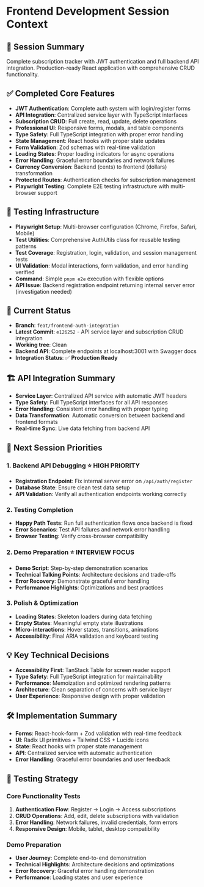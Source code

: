 # Frontend Development Session Context

## 🎯 **Session Summary**
Complete subscription tracker with JWT authentication and full backend API integration. Production-ready React application with comprehensive CRUD functionality.

## ✅ **Completed Core Features**
- **JWT Authentication**: Complete auth system with login/register forms
- **API Integration**: Centralized service layer with TypeScript interfaces
- **Subscription CRUD**: Full create, read, update, delete operations
- **Professional UI**: Responsive forms, modals, and table components
- **Type Safety**: Full TypeScript integration with proper error handling
- **State Management**: React hooks with proper state updates
- **Form Validation**: Zod schemas with real-time validation
- **Loading States**: Proper loading indicators for async operations
- **Error Handling**: Graceful error boundaries and network failures
- **Currency Conversion**: Backend (cents) to frontend (dollars) transformation
- **Protected Routes**: Authentication checks for subscription management
- **Playwright Testing**: Complete E2E testing infrastructure with multi-browser support

## 🧪 **Testing Infrastructure**
- **Playwright Setup**: Multi-browser configuration (Chrome, Firefox, Safari, Mobile)
- **Test Utilities**: Comprehensive AuthUtils class for reusable testing patterns
- **Test Coverage**: Registration, login, validation, and session management tests
- **UI Validation**: Modal interactions, form validation, and error handling verified
- **Command**: Simple `pnpm e2e` execution with flexible options
- **API Issue**: Backend registration endpoint returning internal server error (investigation needed)

## 🚀 **Current Status**
- **Branch**: `feat/frontend-auth-integration`
- **Latest Commit**: `e126252` - API service layer and subscription CRUD integration
- **Working tree**: Clean
- **Backend API**: Complete endpoints at localhost:3001 with Swagger docs
- **Integration Status**: ✅ **Production Ready**

## 🏗️ **API Integration Summary**
- **Service Layer**: Centralized API service with automatic JWT headers
- **Type Safety**: Full TypeScript interfaces for all API responses
- **Error Handling**: Consistent error handling with proper typing
- **Data Transformation**: Automatic conversion between backend and frontend formats
- **Real-time Sync**: Live data fetching from backend API

## 🔮 **Next Session Priorities**

### **1. Backend API Debugging** ⭐ **HIGH PRIORITY**
- **Registration Endpoint**: Fix internal server error on `/api/auth/register`
- **Database State**: Ensure clean test data setup
- **API Validation**: Verify all authentication endpoints working correctly

### **2. Testing Completion**
- **Happy Path Tests**: Run full authentication flows once backend is fixed
- **Error Scenarios**: Test API failures and network error handling
- **Browser Testing**: Verify cross-browser compatibility

### **2. Demo Preparation** ⭐ **INTERVIEW FOCUS**
- **Demo Script**: Step-by-step demonstration scenarios
- **Technical Talking Points**: Architecture decisions and trade-offs
- **Error Recovery**: Demonstrate graceful error handling
- **Performance Highlights**: Optimizations and best practices

### **3. Polish & Optimization**
- **Loading States**: Skeleton loaders during data fetching
- **Empty States**: Meaningful empty state illustrations
- **Micro-interactions**: Hover states, transitions, animations
- **Accessibility**: Final ARIA validation and keyboard testing

## 💡 **Key Technical Decisions**
- **Accessibility First**: TanStack Table for screen reader support
- **Type Safety**: Full TypeScript integration for maintainability
- **Performance**: Memoization and optimized rendering patterns
- **Architecture**: Clean separation of concerns with service layer
- **User Experience**: Responsive design with proper validation

## 🛠 **Implementation Summary**
- **Forms**: React-hook-form + Zod validation with real-time feedback
- **UI**: Radix UI primitives + Tailwind CSS + Lucide icons
- **State**: React hooks with proper state management
- **API**: Centralized service with automatic authentication
- **Error Handling**: Graceful error boundaries and user feedback

## 🧪 **Testing Strategy**

### **Core Functionality Tests**
1. **Authentication Flow**: Register → Login → Access subscriptions
2. **CRUD Operations**: Add, edit, delete subscriptions with validation
3. **Error Handling**: Network failures, invalid credentials, form errors
4. **Responsive Design**: Mobile, tablet, desktop compatibility

### **Demo Preparation**
- **User Journey**: Complete end-to-end demonstration
- **Technical Highlights**: Architecture decisions and optimizations
- **Error Recovery**: Graceful error handling demonstration
- **Performance**: Loading states and user experience